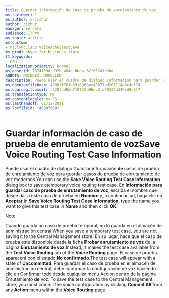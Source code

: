 ```yaml
---
title: Guardar información de caso de prueba de enrutamiento de voz
ms.reviewer: ''
ms.author: v-cichur
author: cichur
manager: serdars
audience: ITPro
ms.topic: article
ms.custom:
- ms.lync.lscp.VoiceAdhocTestSave
ms.prod: skype-for-business-itpro
f1.keywords:
- CSH
localization_priority: Normal
ms.assetid: 7874119d-d92b-484e-bbda-62f65241debd
ROBOTS: NOINDEX, NOFOLLOW
description: Puede usar el cuadro de diálogo Información para guardar caso de prueba de enrutamiento de voz para guardar un caso de prueba de enrutamiento de voz temporal. En Información para guardar caso de prueba de enrutamiento de voz, escriba el nombre que desee dar a este caso de prueba en Nombre y, a continuación, haga clic en Aceptar.
ms.openlocfilehash: 428b1f761b3918968ee40877bd201114a0c4d174
ms.sourcegitcommit: c528fad9db719f3fa96dc3fa99332a349cd9d317
ms.translationtype: MT
ms.contentlocale: es-ES
ms.lasthandoff: 01/12/2021
ms.locfileid: "49807960"
---
```

# <a name="save-voice-routing-test-case-information"></a><span data-ttu-id="76e7d-104">Guardar información de caso de prueba de enrutamiento de voz</span><span class="sxs-lookup"><span data-stu-id="76e7d-104">Save Voice Routing Test Case Information</span></span>
 
<span data-ttu-id="76e7d-105">Puede usar el cuadro de diálogo Guardar información **de** casos de prueba de enrutamiento de voz para guardar casos de prueba de enrutamiento de voz modernos.</span><span class="sxs-lookup"><span data-stu-id="76e7d-105">You can use the **Save Voice Routing Test Case Information** dialog box to save atemporary voice routing test case.</span></span> <span data-ttu-id="76e7d-106">En **Información para guardar caso de prueba de enrutamiento de voz**, escriba el nombre que desee dar a este caso de prueba en **Nombre** y, a continuación, haga clic en **Aceptar**.</span><span class="sxs-lookup"><span data-stu-id="76e7d-106">In **Save Voice Routing Test Case Information**, type the name you want to give this test case in **Name** and then click **OK**.</span></span> 
  
> [!NOTE]
> <span data-ttu-id="76e7d-107">Cuando guarda un caso de prueba temporal, no lo guarda en el almacén de administración central.</span><span class="sxs-lookup"><span data-stu-id="76e7d-107">When you save a temporary test case, you are not saving it to the Central Management store.</span></span> <span data-ttu-id="76e7d-108">En su lugar, hace que el caso de prueba esté disponible desde la ficha **Probar enrutamiento de voz** de la página **Enrutamiento de voz**.</span><span class="sxs-lookup"><span data-stu-id="76e7d-108">Instead, it makes the test case available from the **Test Voice Routing** tab of the **Voice Routing** page.</span></span> <span data-ttu-id="76e7d-109">El caso de prueba aparecerá con el estado **No confirmado**.</span><span class="sxs-lookup"><span data-stu-id="76e7d-109">The test case will appear with a state of **Uncommitted**.</span></span> <span data-ttu-id="76e7d-110">Para guardar el caso de prueba en el almacén de  administración central, debe confirmar la configuración de voz haciendo clic en Confirmar todo desde cualquier menú Acción dentro de la página Enrutamiento **de** voz. </span><span class="sxs-lookup"><span data-stu-id="76e7d-110">To save the test case to the Central Management store, you must commit the voice configuration by clicking **Commit All** from any **Action** menu within the **Voice Routing** page.</span></span>
  
 
  


